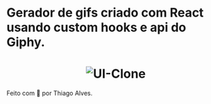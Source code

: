 # Gerador de gifs criado com React usando custom hooks e api do Giphy.
 

<h1 align="center">

  <img alt="UI-Clone" title="UI-Clone-ML" src="https://ik.imagekit.io/hld13bjzb1/Captura_de_tela_de_2020-09-26_18-29-04_kuShYXUua.png"  />
</h1>     
      
      
     
Feito com :purple_heart: por Thiago Alves. 
  
